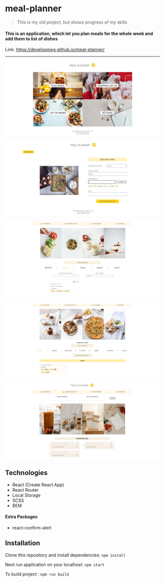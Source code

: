 # meal-planner

> This is my old project, but shows progress of my skills

#### This is an application, which let you plan meals for the whole week and add them to list of dishes

Link: https://developmeg.github.io/meal-planner/

---

![screen home page](./public/screens/screen1.png)

![screen add dish](./public/screens/screen2.png)

![screen list dishes page](./public/screens/screen3.png)

![screen plan meals page](./public/screens/screen4.png)

![screen shopping list page](./public/screens/screen5.png)

## Technologies

- React (Create React App)
- React Router
- Local Storage
- SCSS
- BEM

#### Extra Packages

- react-confirm-alert

## Installation

Clone this repository and install dependencies: `npm install`

Next run application on your localhost: `npm start`

To build project : `npm run build`
